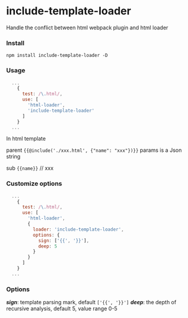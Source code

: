 # include-template-loader

Handle the conflict between html webpack plugin and html loader

### Install

`npm install include-template-loader -D`

### Usage

```js
  ...
    {
      test: /\.html/,
      use: [
        'html-loader',
        'include-template-loader'
      ]
    }
  ...
```

In html template

parent
`{{@include('./xxx.html', {"name": "xxx"})}}`
params is a Json string

sub
`{{name}}` // xxx

### Customize options

```js
  ...
    {
      test: /\.html/,
      use: [
        'html-loader',
        {
          loader: 'include-template-loader',
          options: {
            sign: ['{{', '}}'],
            deep: 5
          }
        }
      ]
    }
  ...
```

### Options

**_sign_**: template parsing mark, default `['{{', '}}']`
**_deep_**: the depth of recursive analysis, default 5, value range 0-5
